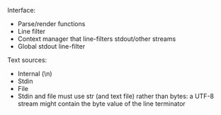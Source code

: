 Interface:
  * Parse/render functions
  * Line filter
  * Context manager that line-filters stdout/other streams
  * Global stdout line-filter

Text sources:
  * Internal (\n)
  * Stdin
  * File
  * Stdin and file must use str (and text file) rather than bytes: a UTF-8
  stream might contain the byte value of the line terminator

